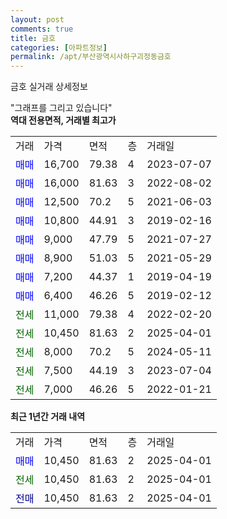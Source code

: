 ```yaml
---
layout: post
comments: true
title: 금호
categories: [아파트정보]
permalink: /apt/부산광역시사하구괴정동금호
---
```


금호 실거래 상세정보

<script type="text/javascript">
  google.charts.load('current', {'packages':['line', 'corechart']});
  google.charts.setOnLoadCallback(drawChart);

  function drawChart() {
    var data = new google.visualization.DataTable();
    data.addColumn('date', '거래일');
    data.addColumn('number', "매매");
    data.addColumn('number', "전세");
    data.addColumn('number', "전매");

    data.addRows([[new Date(Date.parse("2025-04-01")), 10450, null, null], [new Date(Date.parse("2025-04-01")), null, 10450, null], [new Date(Date.parse("2025-04-01")), null, null, 10450]]);

    var options = {
      hAxis: {
        format: 'yyyy/MM/dd'
      },    
      lineWidth: 0,
      pointsVisible: true,    
      title: '최근 1년간 유형별 실거래가 분포',
      legend: { position: 'bottom' }
    };

    var formatter = new google.visualization.NumberFormat({pattern:'###,###'} );
    formatter.format(data, 1);
    formatter.format(data, 2);
    
    setTimeout(function() {
        var chart = new google.visualization.LineChart(document.getElementById('columnchart_material'));
        chart.draw(data, (options));
        document.getElementById('loading').style.display = 'none';
    }, 200);
  }
</script>


<div id="loading" style="z-index:20; display: block; margin-left: 0px">"그래프를 그리고 있습니다"</div>
<div id="columnchart_material" style="width: 95%; margin-left: 0px; display: block"></div>
<!-- contents start -->
<b>역대 전용면적, 거래별 최고가</b>
<table class="sortable">
    <tr>
      <td>거래</td>
      <td>가격</td>
      <td>면적</td>
      <td>층</td>
      <td>거래일</td>
    </tr>
        <tr>
          <td><a style="color: blue">매매</a></td>
          <td>16,700</td>
          <td>79.38</td>
          <td>4</td>
          <td>2023-07-07</td>
        </tr>            <tr>
          <td><a style="color: blue">매매</a></td>
          <td>16,000</td>
          <td>81.63</td>
          <td>3</td>
          <td>2022-08-02</td>
        </tr>            <tr>
          <td><a style="color: blue">매매</a></td>
          <td>12,500</td>
          <td>70.2</td>
          <td>5</td>
          <td>2021-06-03</td>
        </tr>            <tr>
          <td><a style="color: blue">매매</a></td>
          <td>10,800</td>
          <td>44.91</td>
          <td>3</td>
          <td>2019-02-16</td>
        </tr>            <tr>
          <td><a style="color: blue">매매</a></td>
          <td>9,000</td>
          <td>47.79</td>
          <td>5</td>
          <td>2021-07-27</td>
        </tr>            <tr>
          <td><a style="color: blue">매매</a></td>
          <td>8,900</td>
          <td>51.03</td>
          <td>5</td>
          <td>2021-05-29</td>
        </tr>            <tr>
          <td><a style="color: blue">매매</a></td>
          <td>7,200</td>
          <td>44.37</td>
          <td>1</td>
          <td>2019-04-19</td>
        </tr>            <tr>
          <td><a style="color: blue">매매</a></td>
          <td>6,400</td>
          <td>46.26</td>
          <td>5</td>
          <td>2019-02-12</td>
        </tr>        
        <tr>
              <td><a style="color: darkgreen">전세</a></td>
              <td>11,000</td>
              <td>79.38</td>
              <td>4</td>
              <td>2022-02-20</td>
            </tr>            <tr>
              <td><a style="color: darkgreen">전세</a></td>
              <td>10,450</td>
              <td>81.63</td>
              <td>2</td>
              <td>2025-04-01</td>
            </tr>            <tr>
              <td><a style="color: darkgreen">전세</a></td>
              <td>8,000</td>
              <td>70.2</td>
              <td>5</td>
              <td>2024-05-11</td>
            </tr>            <tr>
              <td><a style="color: darkgreen">전세</a></td>
              <td>7,500</td>
              <td>44.19</td>
              <td>3</td>
              <td>2023-07-04</td>
            </tr>            <tr>
              <td><a style="color: darkgreen">전세</a></td>
              <td>7,000</td>
              <td>46.26</td>
              <td>5</td>
              <td>2022-01-21</td>
            </tr>        
    
</table>

<b>최근 1년간 거래 내역</b>

<table class="sortable">
    <tr>
      <td>거래</td>
      <td>가격</td>
      <td>면적</td>
      <td>층</td>
      <td>거래일</td>
    </tr>
    <tr>
      <td><a style="color: blue">매매</a></td>
      <td>10,450</td>
      <td>81.63</td>
      <td>2</td>
      <td>2025-04-01</td>
    </tr>          <tr>
      <td><a style="color: darkgreen">전세</a></td>
      <td>10,450</td>
      <td>81.63</td>
      <td>2</td>
      <td>2025-04-01</td>
    </tr>          <tr>
      <td><a style="color: darkblue">전매</a></td>
      <td>10,450</td>
      <td>81.63</td>
      <td>2</td>
      <td>2025-04-01</td>
    </tr>      </table>
<!-- contents end -->    

